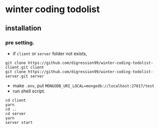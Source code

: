# winter coding todolist

## installation

### pre setting.

* if `client` or `server` folder not exists,

~~~
git clone https://github.com/digression99/winter-coding-todolist-client.git client
git clone https://github.com/digression99/winter-coding-todolist-server.git server
~~~

* make `.env`, put `MONGODB_URI_LOCAL=mongodb://localhost:27017/test`
* run shell script.

~~~
cd client
yarn
cd ..
cd server
yarn
server start
~~~


